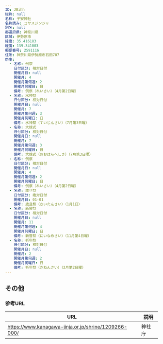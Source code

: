 ```yaml
---
ID: J0ihh
総称: null
名称: 子安神社
名称読み: コヤスジンジャ
別名: null
都道府県: 神奈川県
区域: 伊勢原市
緯度: 35.416183
経度: 139.341003
郵便番号: 2591116
住所: 神奈川県伊勢原市石田707
祭事:
  - 名称: 例祭
    日付区分: 相対日付
    開催月日: null
    開催月: 4
    開催月第何週: 2
    開催月何曜日: 日
    備考: 例祭（れいさい）（4月第2日曜）
  - 名称: 水神祭
    日付区分: 相対日付
    開催月日: null
    開催月: 7
    開催月第何週: 3
    開催月何曜日: 日
    備考: 水神祭（すいじんさい）（7月第3日曜）
  - 名称: 大祓式
    日付区分: 相対日付
    開催月日: null
    開催月: 7
    開催月第何週: 3
    開催月何曜日: 日
    備考: 大祓式（おおはらへしき）（7月第3日曜）
  - 名称: 例祭
    日付区分: 相対日付
    開催月日: null
    開催月: 4
    開催月第何週: 2
    開催月何曜日: 日
    備考: 例祭（れいさい）（4月第2日曜）
  - 名称: 歳旦祭
    日付区分: 絶対日付
    開催月日: 01-01
    備考: 歳旦祭（さいたんさい）（1月1日）
  - 名称: 新嘗祭
    日付区分: 相対日付
    開催月日: null
    開催月: 11
    開催月第何週: 4
    開催月何曜日: 日
    備考: 新嘗祭（にいなめさい）（11月第4日曜）
  - 名称: 祈年祭
    日付区分: 相対日付
    開催月日: null
    開催月: 2
    開催月第何週: 2
    開催月何曜日: 日
    備考: 祈年祭（きねんさい）（2月第2日曜）
---
```


## その他

### 参考URL

| URL                                                  | 説明   |
| ---------------------------------------------------- | ------ |
| https://www.kanagawa-jinja.or.jp/shrine/1209266-000/ | 神社庁 |
